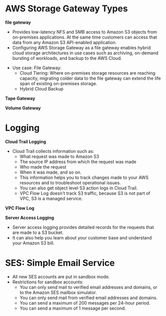 # AWS Storage Gateway Types #

**file gateway**
- Provides low-latency NFS and SMB access to Amazon S3 objects from on-premises applications. At the same time customers can access that data from any Amazon S3 API-enabled application.
- Configuring AWS Storage Gateway as a file gateway enables hybrid cloud storage architectures in use cases such as archiving, on-demand bursting of workloads, and backup to the AWS Cloud.

+ Use case: File Gateway:
    + Cloud Tiering: Where on-premises storage resources are reaching capacity, migrating colder data to the file gateway can extend the life span of existing on-premises storage.
    + Hybrid Cloud Backup

**Tape Gateway**

**Volume Gateway**


# Logging #

**Cloud Trail Logging**
- Cloud Trail collects information such as:
    - What request was made to Amazon S3
    - The source IP address from which the request was made
    - Who made the request
    - When it was made, and so on. 
    - This information helps you to track changes made to your AWS resources and to troubleshoot operational issues.
    + You can also get object level S3 action logs in Cloud Trail.
    * VPC Flow Log doesn't track S3 traffic, because S3 is not part of VPC, S3 is a managed service.

**VPC Flow Log**

**Server Access Logging**
- Server access logging provides detailed records for the requests that are made to a S3 bucket.
- It can also help you learn about your customer base and understand your Amazon S3 bill.


# SES: Simple Email Service #

- All new SES accounts are put in sandbox mode.
- Restrictions for sandbox accounts:
    - You can only send mail to verified email addresses and domains, or to the Amazon SES mailbox simulator.
    - You can only send mail from verified email addresses and domains.
    - You can send a maximum of 200 messages per 24-hour period.
    - You can send a maximum of 1 message per second.



